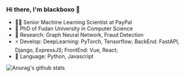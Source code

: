 ### Hi there, I'm blackboxo 👋

- 👨‍🔬 Senior Machine Learning Scientist at PayPal
- 🔭 PhD of Fudan University in Computer Science
- 🌱 Research: Graph Neural Network, Fraud Detection
- ⚡ Develop: DeepLearning: PyTorch, Tensorflow; BackEnd: FastAPI, Django, ExpressJS; FrontEnd: Vue, React;
- 💬 Language: Python, Javascript

![Anurag's github stats](https://github-readme-stats.vercel.app/api?username=blackboxo&count_private=true&show_icons=true&rank_icon=github)
